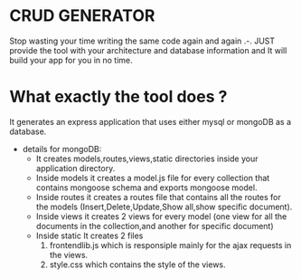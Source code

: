 # CRUD GENERATOR
Stop wasting your time writing the same code again and again .-.
JUST provide the tool with your architecture and database information and It will build your app for you in no time.
# What exactly the tool does ?
It generates an express application that uses either mysql or mongoDB as a database.

- details for mongoDB:
  - It creates models,routes,views,static directories inside your application directory.
  - Inside models it creates a model.js file for every collection that contains mongoose schema and exports mongoose model.
  - Inside routes it creates a routes file that contains all the routes for the models (Insert,Delete,Update,Show all,show specific document).
  - Inside views it creates 2 views for every model (one view for all the documents in the collection,and another for specific document)
  - Inside static It creates 2 files
    1. frontendlib.js which is responsiple mainly for the ajax requests in the views.
    2. style.css which contains the style of the views.
